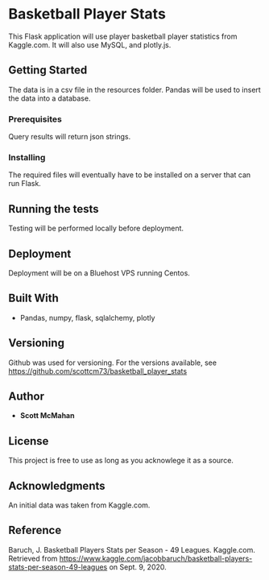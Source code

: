 # Basketball Player Stats

This Flask application will use player basketball player statistics from Kaggle.com. It will also use MySQL, and plotly.js.

## Getting Started
The data is in a csv file in the resources folder. Pandas will be used to insert the data into a database. 

### Prerequisites

Query results will return json strings.


### Installing

The required files will eventually have to be installed on a server that can run Flask. 



## Running the tests

Testing will be performed locally before deployment.


## Deployment

Deployment will be on a Bluehost VPS running Centos.

## Built With

*  Pandas, numpy, flask, sqlalchemy, plotly

 

## Versioning

Github was used for versioning. For the versions available, see https://github.com/scottcm73/basketball_player_stats


## Author

* **Scott McMahan** 



## License

This project is free to use as long as you acknowlege it as a source.

## Acknowledgments

An initial data was taken from Kaggle.com. 

## Reference

Baruch, J. Basketball Players Stats per Season - 49 Leagues. Kaggle.com. Retrieved from https://www.kaggle.com/jacobbaruch/basketball-players-stats-per-season-49-leagues on Sept. 9, 2020.






